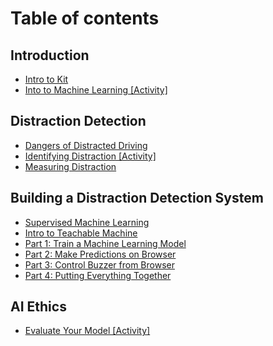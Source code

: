 # Table of contents

## Introduction

* [Intro to Kit](README.md)
* [Into to Machine Learning \[Activity\]](introduction/machine-learning-basics.md)

## Distraction Detection

* [Dangers of Distracted Driving](alertness-detection/dangers-of-driving-unalert.md)
* [Identifying Distraction \[Activity\]](alertness-detection/identifying-alertness-activity.md)
* [Measuring Distraction](alertness-detection/measuring-alertness.md)

## Building a Distraction Detection System

* [Supervised Machine Learning](building-a-distraction-detection-system/supervised-machine-learning.md)
* [Intro to Teachable Machine](building-a-distraction-detection-system/intro-to-teachable-machine.md)
* [Part 1: Train a Machine Learning Model](building-a-distraction-detection-system/part-1-train-a-machine-learning-model.md)
* [Part 2: Make Predictions on Browser](building-a-distraction-detection-system/part-2-make-predictions-on-browser.md)
* [Part 3: Control Buzzer from Browser](building-a-distraction-detection-system/part-3-control-buzzer-from-browser.md)
* [Part 4: Putting Everything Together](building-a-distraction-detection-system/part-4-putting-everything-together.md)

## AI Ethics

* [Evaluate Your Model \[Activity\]](ai-ethics/evaluating-your-model-activity.md)
